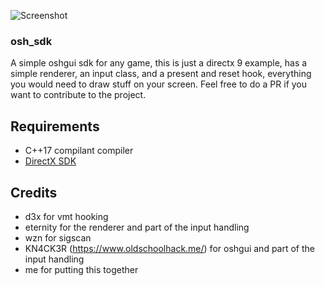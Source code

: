 ![Screenshot](https://i.imgur.com/X3LHoI8.png)


### osh_sdk

A simple oshgui sdk for any game, this is just a directx 9 example, has a simple renderer, an input class, and a present and reset hook, everything you would need to draw stuff on your screen. Feel free to do a PR if you want to contribute to the project.

## Requirements

* C++17 compilant compiler
* [DirectX SDK](https://www.microsoft.com/en-ca/download/details.aspx?id=6812)

## Credits

* d3x for vmt hooking
* eternity for the renderer and part of the input handling
* wzn for sigscan
* KN4CK3R (https://www.oldschoolhack.me/) for oshgui and part of the input handling
* me for putting this together
